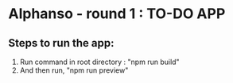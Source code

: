 # Alphanso - round 1 : TO-DO APP

## Steps to run the app:
1. Run command in root directory : "npm run build" 
2. And then run, "npm run preview"